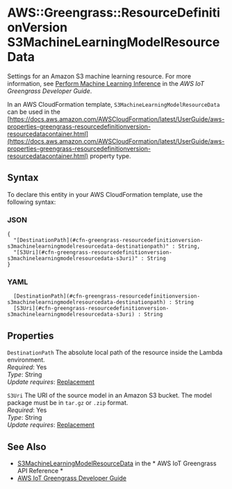# AWS::Greengrass::ResourceDefinitionVersion S3MachineLearningModelResourceData<a name="aws-properties-greengrass-resourcedefinitionversion-s3machinelearningmodelresourcedata"></a>

<a name="aws-properties-greengrass-resourcedefinitionversion-s3machinelearningmodelresourcedata-description"></a>Settings for an Amazon S3 machine learning resource\. For more information, see [Perform Machine Learning Inference](https://docs.aws.amazon.com/greengrass/latest/developerguide/ml-inference.html) in the *AWS IoT Greengrass Developer Guide*\.

<a name="aws-properties-greengrass-resourcedefinitionversion-s3machinelearningmodelresourcedata-inheritance"></a> In an AWS CloudFormation template, `S3MachineLearningModelResourceData` can be used in the [https://docs.aws.amazon.com/AWSCloudFormation/latest/UserGuide/aws-properties-greengrass-resourcedefinitionversion-resourcedatacontainer.html](https://docs.aws.amazon.com/AWSCloudFormation/latest/UserGuide/aws-properties-greengrass-resourcedefinitionversion-resourcedatacontainer.html) property type\.

## Syntax<a name="aws-properties-greengrass-resourcedefinitionversion-s3machinelearningmodelresourcedata-syntax"></a>

To declare this entity in your AWS CloudFormation template, use the following syntax:

### JSON<a name="aws-properties-greengrass-resourcedefinitionversion-s3machinelearningmodelresourcedata-syntax.json"></a>

```
{
  "[DestinationPath](#cfn-greengrass-resourcedefinitionversion-s3machinelearningmodelresourcedata-destinationpath)" : String,
  "[S3Uri](#cfn-greengrass-resourcedefinitionversion-s3machinelearningmodelresourcedata-s3uri)" : String
}
```

### YAML<a name="aws-properties-greengrass-resourcedefinitionversion-s3machinelearningmodelresourcedata-syntax.yaml"></a>

```
﻿  [DestinationPath](#cfn-greengrass-resourcedefinitionversion-s3machinelearningmodelresourcedata-destinationpath) : String
﻿  [S3Uri](#cfn-greengrass-resourcedefinitionversion-s3machinelearningmodelresourcedata-s3uri) : String
```

## Properties<a name="aws-properties-greengrass-resourcedefinitionversion-s3machinelearningmodelresourcedata-properties"></a>

`DestinationPath`  <a name="cfn-greengrass-resourcedefinitionversion-s3machinelearningmodelresourcedata-destinationpath"></a>
The absolute local path of the resource inside the Lambda environment\.  
*Required*: Yes  
*Type*: String  
*Update requires*: [Replacement](https://docs.aws.amazon.com/AWSCloudFormation/latest/UserGuide/using-cfn-updating-stacks-update-behaviors.html#update-replacement)

`S3Uri`  <a name="cfn-greengrass-resourcedefinitionversion-s3machinelearningmodelresourcedata-s3uri"></a>
The URI of the source model in an Amazon S3 bucket\. The model package must be in `tar.gz` or `.zip` format\.  
*Required*: Yes  
*Type*: String  
*Update requires*: [Replacement](https://docs.aws.amazon.com/AWSCloudFormation/latest/UserGuide/using-cfn-updating-stacks-update-behaviors.html#update-replacement)

## See Also<a name="aws-properties-greengrass-resourcedefinitionversion-s3machinelearningmodelresourcedata--seealso"></a>
+  [S3MachineLearningModelResourceData](https://docs.aws.amazon.com/greengrass/latest/apireference/definitions-s3machinelearningmodelresourcedata.html) in the * AWS IoT Greengrass API Reference * 
+  [AWS IoT Greengrass Developer Guide](https://docs.aws.amazon.com/greengrass/latest/developerguide/) 